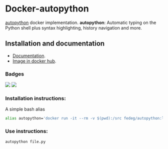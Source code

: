 # Docker-autopython

[autopython](https://github.com/gosella/autopython) docker implementation.
**autopython**: Automatic typing on the Python shell plus syntax highlighting, history navigation and more.

## Installation and documentation
- [Documentation](https://fedeg.github.io/docker-autopython/ "github page").
- [Image in docker hub](https://hub.docker.com/r/fedeg/autopython/ "docker hub").

### Badges

[![](https://images.microbadger.com/badges/version/fedeg/autopython:latest.svg)](http://microbadger.com/images/fedeg/autopython:latest "Get your own version badge on microbadger.com")  [![](https://images.microbadger.com/badges/image/fedeg/autopython:latest.svg)](http://microbadger.com/images/fedeg/autopython:latest "Get your own image badge on microbadger.com")

### Installation instructions:
A simple bash alias
```bash
alias autopython='docker run -it --rm -v $(pwd):/src fedeg/autopython:latest'
```

### Use instructions:
```bash
autopython file.py
```

